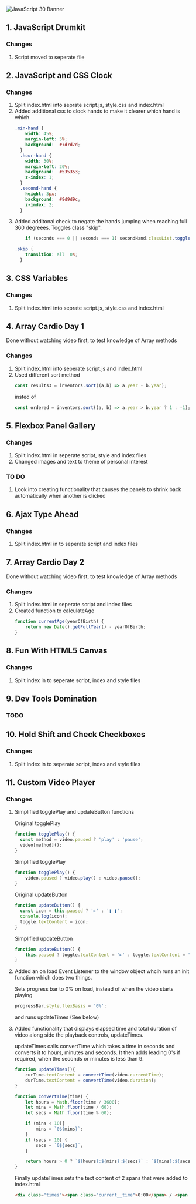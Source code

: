 ![JavaScript 30 Banner](https://lh3.googleusercontent.com/S8slXDe-rMTb7LP89OATxZAMqVTr9OU7YNGUO5Dv1JcSSwYKbJZgtKTosvenoyZZUEbKO36K_AVQ)

## 1. JavaScript Drumkit
### Changes
1. Script moved to seperate file

## 2. JavaScript and CSS Clock
### Changes
1. Split index.html into seprate script.js, style.css and index.html
2. Added additional css to clock hands to make it clearer which hand is which 
    ```css
    .min-hand {
        width: 45%;
        margin-left: 5%;
        background:  #7d7d7d;
      }
      .hour-hand {
        width: 30%;
        margin-left: 20%;
        background:  #535353;
        z-index: 1;
      }
      .second-hand {
        height: 3px;
        background:  #9d9d9c;
        z-index: 2;
      }
    ```
3. Added additonal check to negate the hands jumping when reaching full 360 degreees. Toggles class "skip".
    ```javascript
        if (seconds === 0 || seconds === 1) secondHand.classList.toggle('skip');
    ```
    ```css
    .skip {
        transition: all  0s;
      }
    ```

## 3. CSS Variables
### Changes
1. Split index.html into seprate script.js, style.css and index.html

## 4. Array Cardio Day 1
Done without watching video first, to test knowledge of Array methods

### Changes
1. Split index.html into seperate script.js and index.html
2. Used different sort method
    ```javascript
    const results3 = inventors.sort((a,b) => a.year - b.year);
    ```
    insted of 
    ```javascript
    const ordered = inventors.sort((a, b) => a.year > b.year ? 1 : -1);
    ```

## 5. Flexbox Panel Gallery
### Changes
1. Split index.html in seperate script, style and index files
2. Changed images and text to theme of personal interest

### TO DO
1. Look into creating functionality that causes the panels to shrink back automatically when another is clicked

## 6. Ajax Type Ahead
### Changes
1. Split index.html in to seperate script and index files

## 7. Array Cardio Day 2
Done without watching video first, to test knowledge of Array methods

### Changes
1. Split index.html in seperate script and index files
2. Created function to calculateAge
    ```javaScript
    function currentAge(yearOfBirth) {
        return new Date().getFullYear() - yearOfBirth;
    }
    ```
## 8. Fun With HTML5 Canvas
### Changes
1. Split index in to seperate script, index and style files

## 9. Dev Tools Domination
### TODO

## 10. Hold Shift and Check Checkboxes
### Changes
1. Split index in to seperate script, index and style files

## 11. Custom Video Player
### Changes
1. Simplified togglePlay and updateButton functions

    Original togglePlay
    ```javascript
    function togglePlay() {
      const method = video.paused ? 'play' : 'pause';
      video[method]();
    }
    ```
    Simplified togglePlay
    ```javascript
    function togglePlay() {
        video.paused ? video.play() : video.pause();
    }
    ```
    Original updateButton
    ```javascript
    function updateButton() {
      const icon = this.paused ? '►' : '❚ ❚';
      console.log(icon);
      toggle.textContent = icon;
    }
    ```
    Simplified updateButton
    ```javascript
    function updateButton() {
        this.paused ? toggle.textContent = '►' : toggle.textContent = '❚ ❚';
    }
    ```
2. Added an on load Event Listener to the window object whcih runs an init function which does two things.

    Sets progress bar to 0% on load, instead of when the video starts playing
    ```javascript
    progressBar.style.flexBasis = '0%';
    ```
    and runs updateTimes (See below)

3. Added functionality that displays elapsed time and total duration of video along side the playback controls, updateTimes.

    updateTimes calls convertTime which takes a time in seconds and converts it to hours, minutes and seconds. It then adds leading 0's if required, when the seconds or minutes is less than 9.

    ```javascript
    function updateTimes(){
        curTime.textContent = convertTime(video.currentTime);
        durTime.textContent = convertTime(video.duration);
    }
    ```
    ```javascript
    function convertTime(time) {
        let hours = Math.floor(time / 3600);
        let mins = Math.floor(time / 60);
        let secs = Math.floor(time % 60);

        if (mins < 10){
            mins = `0${mins}`;
        }
        if (secs < 10) {
            secs = `0${secs}`;
        }

        return hours > 0 ? `${hours}:${mins}:${secs}` : `${mins}:${secs}`;
    }
    ```
    Finally updateTimes sets the text content of 2 spans that were added to index.html
    ```html
    <div class="times"><span class="current__time">0:00</span> / <span class="duration__time">0:00</span></div>

    ```